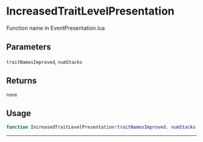 # IncreasedTraitLevelPresentation
Function name in EventPresentation.lua
## Parameters
`traitNamesImproved`, `numStacks`
## Returns
`none`
## Usage
```lua
function IncreasedTraitLevelPresentation(traitNamesImproved, numStacks)
```
---
